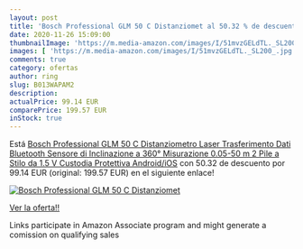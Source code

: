 ```yaml
---
layout: post
title: 'Bosch Professional GLM 50 C Distanziomet al 50.32 % de descuento'
date: 2020-11-26 15:09:00
thumbnailImage: 'https://m.media-amazon.com/images/I/51mvzGELdTL._SL200_.jpg'
images: [ 'https://m.media-amazon.com/images/I/51mvzGELdTL._SL200_.jpg' ]
comments: true
category: ofertas
author: ring
slug: B013WAPAM2
description:
actualPrice: 99.14 EUR
comparePrice: 199.57 EUR
inStock: true
---
```


Está [Bosch Professional GLM 50 C Distanziometro Laser  Trasferimento Dati Bluetooth  Sensore di Inclinazione a 360°  Misurazione 0.05-50 m  2 Pile a Stilo da 1.5 V  Custodia Protettiva  Android/iOS](https://www.amazon.it/dp/B013WAPAM2/?tag=tolees00-21) con 50.32 de descuento por 99.14 EUR (original: 199.57 EUR) en el siguiente enlace!

[![Bosch Professional GLM 50 C Distanziomet](https://m.media-amazon.com/images/I/51mvzGELdTL._SL200_.jpg)](https://www.amazon.it/dp/B013WAPAM2/?tag=tolees00-21)

[Ver la oferta!!](https://www.amazon.it/dp/B013WAPAM2/?tag=tolees00-21)

Links participate in Amazon Associate program and might generate a comission on qualifying sales


